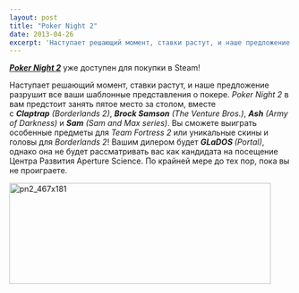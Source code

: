 ```yaml
---
layout: post
title: "Poker Night 2"
date: 2013-04-26
excerpt: 'Наступает решающий момент, ставки растут, и наше предложение разрушит все ваши шаблонные представления о покере. Poker Night 2 в вам предстоит занять пятое место за столом, вместе с Claptrap (Borderlands 2), Brock Samson (The Venture Bros.), Ash (Army of Darkness) и Sam (Sam and Max series). Вы сможете выиграть особенные предметы для Team Fortress 2 или уникальные скины и головы для Borderlands 2! Вашим дилером будет GLaDOS (Portal), однако она не будет рассматривать вас как кандидата на посещение Центра Развития Aperture Science. По крайней мере до тех пор, пока вы не проиграете.'
---
```


<em><strong><a href="http://store.steampowered.com/app/234710/" target="_blank">Poker Night 2</a></strong></em> уже доступен для покупки в Steam!

Наступает решающий момент, ставки растут, и наше предложение разрушит все ваши шаблонные представления о покере. <em>Poker Night 2</em> в вам предстоит занять пятое место за столом, вместе с <strong><em>Claptrap</em></strong> <em>(Borderlands 2)</em>, <em><strong>Brock Samson</strong></em> <em>(The Venture Bros.)</em>, <em><strong>Ash</strong></em> <em>(Army of Darkness)</em> и <strong><em>Sam</em></strong> <em>(Sam and Max series)</em>. Вы сможете выиграть особенные предметы для <em>Team Fortress 2</em> или уникальные скины и головы для <em>Borderlands 2</em>! Вашим дилером будет <strong><em>GLaDOS </em></strong><em>(Portal)</em>, однако она не будет рассматривать вас как кандидата на посещение Центра Развития Aperture Science. По крайней мере до тех пор, пока вы не проиграете.

<a href="http://store.steampowered.com/app/234710/" target="_blank"><img class="aligncenter size-full wp-image-2176" alt="pn2_467x181" src="http://gamersoul.ru/wp-content/uploads/2013/04/pn2_467x181.jpg" width="467" height="181" /></a>
